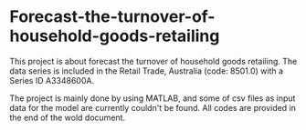 # Forecast-the-turnover-of-household-goods-retailing
This project is about forecast the turnover of household goods retailing. The data series is included in the Retail Trade, Australia (code: 8501.0) with a Series ID A3348600A.

The project is mainly done by using MATLAB, and some of csv files as input data for the model are currently couldn't be found. All codes are provided in the end of the wold document.  
